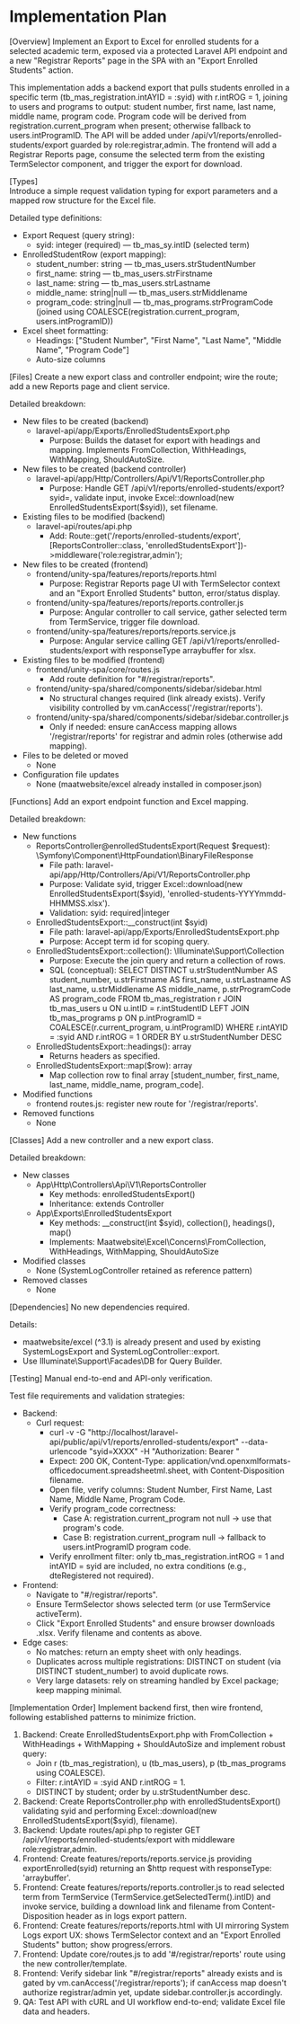 # Implementation Plan

[Overview]
Implement an Export to Excel for enrolled students for a selected academic term, exposed via a protected Laravel API endpoint and a new "Registrar Reports" page in the SPA with an "Export Enrolled Students" action.

This implementation adds a backend export that pulls students enrolled in a specific term (tb_mas_registration.intAYID = :syid) with r.intROG = 1, joining to users and programs to output: student number, first name, last name, middle name, program code. Program code will be derived from registration.current_program when present; otherwise fallback to users.intProgramID. The API will be added under /api/v1/reports/enrolled-students/export guarded by role:registrar,admin. The frontend will add a Registrar Reports page, consume the selected term from the existing TermSelector component, and trigger the export for download.

[Types]  
Introduce a simple request validation typing for export parameters and a mapped row structure for the Excel file.

Detailed type definitions:
- Export Request (query string):
  - syid: integer (required) — tb_mas_sy.intID (selected term)
- EnrolledStudentRow (export mapping):
  - student_number: string — tb_mas_users.strStudentNumber
  - first_name: string — tb_mas_users.strFirstname
  - last_name: string — tb_mas_users.strLastname
  - middle_name: string|null — tb_mas_users.strMiddlename
  - program_code: string|null — tb_mas_programs.strProgramCode (joined using COALESCE(registration.current_program, users.intProgramID))
- Excel sheet formatting:
  - Headings: ["Student Number", "First Name", "Last Name", "Middle Name", "Program Code"]
  - Auto-size columns

[Files]
Create a new export class and controller endpoint; wire the route; add a new Reports page and client service.

Detailed breakdown:
- New files to be created (backend)
  - laravel-api/app/Exports/EnrolledStudentsExport.php
    - Purpose: Builds the dataset for export with headings and mapping. Implements FromCollection, WithHeadings, WithMapping, ShouldAutoSize.
- New files to be created (backend controller)
  - laravel-api/app/Http/Controllers/Api/V1/ReportsController.php
    - Purpose: Handle GET /api/v1/reports/enrolled-students/export?syid=, validate input, invoke Excel::download(new EnrolledStudentsExport($syid)), set filename.
- Existing files to be modified (backend)
  - laravel-api/routes/api.php
    - Add: Route::get('/reports/enrolled-students/export', [ReportsController::class, 'enrolledStudentsExport'])->middleware('role:registrar,admin');
- New files to be created (frontend)
  - frontend/unity-spa/features/reports/reports.html
    - Purpose: Registrar Reports page UI with TermSelector context and an "Export Enrolled Students" button, error/status display.
  - frontend/unity-spa/features/reports/reports.controller.js
    - Purpose: Angular controller to call service, gather selected term from TermService, trigger file download.
  - frontend/unity-spa/features/reports/reports.service.js
    - Purpose: Angular service calling GET /api/v1/reports/enrolled-students/export with responseType arraybuffer for xlsx.
- Existing files to be modified (frontend)
  - frontend/unity-spa/core/routes.js
    - Add route definition for "#/registrar/reports".
  - frontend/unity-spa/shared/components/sidebar/sidebar.html
    - No structural changes required (link already exists). Verify visibility controlled by vm.canAccess('/registrar/reports').
  - frontend/unity-spa/shared/components/sidebar/sidebar.controller.js
    - Only if needed: ensure canAccess mapping allows '/registrar/reports' for registrar and admin roles (otherwise add mapping).
- Files to be deleted or moved
  - None
- Configuration file updates
  - None (maatwebsite/excel already installed in composer.json)

[Functions]
Add an export endpoint function and Excel mapping.

Detailed breakdown:
- New functions
  - ReportsController@enrolledStudentsExport(Request $request): \Symfony\Component\HttpFoundation\BinaryFileResponse
    - File path: laravel-api/app/Http/Controllers/Api/V1/ReportsController.php
    - Purpose: Validate syid, trigger Excel::download(new EnrolledStudentsExport($syid), 'enrolled-students-YYYYmmdd-HHMMSS.xlsx').
    - Validation: syid: required|integer
  - EnrolledStudentsExport::__construct(int $syid)
    - File path: laravel-api/app/Exports/EnrolledStudentsExport.php
    - Purpose: Accept term id for scoping query.
  - EnrolledStudentsExport::collection(): \Illuminate\Support\Collection
    - Purpose: Execute the join query and return a collection of rows.
    - SQL (conceptual):
      SELECT DISTINCT
        u.strStudentNumber AS student_number,
        u.strFirstname AS first_name,
        u.strLastname AS last_name,
        u.strMiddlename AS middle_name,
        p.strProgramCode AS program_code
      FROM tb_mas_registration r
      JOIN tb_mas_users u ON u.intID = r.intStudentID
      LEFT JOIN tb_mas_programs p
        ON p.intProgramID = COALESCE(r.current_program, u.intProgramID)
      WHERE r.intAYID = :syid AND r.intROG = 1
      ORDER BY u.strStudentNumber DESC
  - EnrolledStudentsExport::headings(): array
    - Returns headers as specified.
  - EnrolledStudentsExport::map($row): array
    - Map collection row to final array [student_number, first_name, last_name, middle_name, program_code].
- Modified functions
  - frontend routes.js: register new route for '/registrar/reports'.
- Removed functions
  - None

[Classes]
Add a new controller and a new export class.

Detailed breakdown:
- New classes
  - App\Http\Controllers\Api\V1\ReportsController
    - Key methods: enrolledStudentsExport()
    - Inheritance: extends Controller
  - App\Exports\EnrolledStudentsExport
    - Key methods: __construct(int $syid), collection(), headings(), map()
    - Implements: Maatwebsite\Excel\Concerns\FromCollection, WithHeadings, WithMapping, ShouldAutoSize
- Modified classes
  - None (SystemLogController retained as reference pattern)
- Removed classes
  - None

[Dependencies]
No new dependencies required.

Details:
- maatwebsite/excel (^3.1) is already present and used by existing SystemLogsExport and SystemLogController::export.
- Use Illuminate\Support\Facades\DB for Query Builder.

[Testing]
Manual end-to-end and API-only verification.

Test file requirements and validation strategies:
- Backend:
  - Curl request:
    - curl -v -G "http://localhost/laravel-api/public/api/v1/reports/enrolled-students/export" --data-urlencode "syid=XXXX" -H "Authorization: Bearer <token>"
    - Expect: 200 OK, Content-Type: application/vnd.openxmlformats-officedocument.spreadsheetml.sheet, with Content-Disposition filename.
    - Open file, verify columns: Student Number, First Name, Last Name, Middle Name, Program Code.
    - Verify program_code correctness:
      - Case A: registration.current_program not null -> use that program's code.
      - Case B: registration.current_program null -> fallback to users.intProgramID program code.
    - Verify enrollment filter: only tb_mas_registration.intROG = 1 and intAYID = syid are included, no extra conditions (e.g., dteRegistered not required).
- Frontend:
  - Navigate to "#/registrar/reports".
  - Ensure TermSelector shows selected term (or use TermService activeTerm).
  - Click "Export Enrolled Students" and ensure browser downloads .xlsx. Verify filename and contents as above.
- Edge cases:
  - No matches: return an empty sheet with only headings.
  - Duplicates across multiple registrations: DISTINCT on student (via DISTINCT student_number) to avoid duplicate rows.
  - Very large datasets: rely on streaming handled by Excel package; keep mapping minimal.

[Implementation Order]
Implement backend first, then wire frontend, following established patterns to minimize friction.

1) Backend: Create EnrolledStudentsExport.php with FromCollection + WithHeadings + WithMapping + ShouldAutoSize and implement robust query:
   - Join r (tb_mas_registration), u (tb_mas_users), p (tb_mas_programs using COALESCE).
   - Filter: r.intAYID = :syid AND r.intROG = 1.
   - DISTINCT by student; order by u.strStudentNumber desc.
2) Backend: Create ReportsController.php with enrolledStudentsExport() validating syid and performing Excel::download(new EnrolledStudentsExport($syid), filename).
3) Backend: Update routes/api.php to register GET /api/v1/reports/enrolled-students/export with middleware role:registrar,admin.
4) Frontend: Create features/reports/reports.service.js providing exportEnrolled(syid) returning an $http request with responseType: 'arraybuffer'.
5) Frontend: Create features/reports/reports.controller.js to read selected term from TermService (TermService.getSelectedTerm().intID) and invoke service, building a download link and filename from Content-Disposition header as in logs export pattern.
6) Frontend: Create features/reports/reports.html with UI mirroring System Logs export UX: shows TermSelector context and an "Export Enrolled Students" button; show progress/errors.
7) Frontend: Update core/routes.js to add '#/registrar/reports' route using the new controller/template.
8) Frontend: Verify sidebar link "#/registrar/reports" already exists and is gated by vm.canAccess('/registrar/reports'); if canAccess map doesn&#39;t authorize registrar/admin yet, update sidebar.controller.js accordingly.
9) QA: Test API with cURL and UI workflow end-to-end; validate Excel file data and headers.

